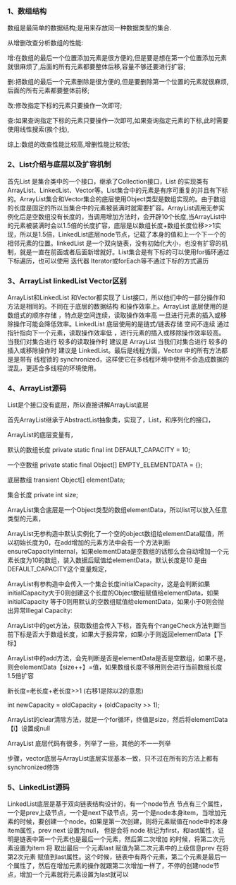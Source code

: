 ### 1、数组结构

数组是最简单的数据结构;是用来存放同一种数据类型的集合.

从增删改查分析数组的性能:

增:在数组的最后一个位置添加元素是很方便的,但是要是想在第一个位置添加元素就很麻烦了,后面的所有元素都要整体后移,容量不够还要进行扩容;

删:把数组的最后一个元素删除是很方便的,但是要删除第一个位置的元素就很麻烦,后面的所有元素都要整体前移;

改:修改指定下标的元素只要操作一次即可;

查:如果查询指定下标的元素只要操作一次即可,如果查询指定元素的下标,此时需要使用线性搜索(挨个找),

综上:数组的改查性能比较高,增删性能比较低;

### 2、List介绍与底层以及扩容机制

首先List 是集合类中的一个接口，继承了Collection接口，List 的实现类有ArrayList、LinkedList、Vector等。List集合中的元素是有序可重复的并且有下标的。ArrayList集合和Vector集合的底层使用Object类型是数组实现的。由于数组的长度是固定的所以当集合中的元素被装满时就需要扩容。ArrayList调用无参实例化后是空数组没有长度的，当调用增加方法时，会开辟10个长度,当ArrayList中的元素被装满时会以1.5倍的长度扩容，底层是以数组长度+数组长度位移>>1实现，所以是1.5倍，LinkedList底层node节点，记载了本身的值和上一个下一个的相邻元素的位置。linkedList 是一个双向链表，没有初始化大小，也没有扩容的机制，就是一直在前面或者后面新增就好。List集合是有下标的可以使用for循环通过下标遍历，也可以使用 迭代器 Iterator或forEach等不通过下标的方式遍历

### 3、ArrayList linkedList Vector区别

ArrayList和LinkedList 和Vector都实现了 List接口，所以他们中的一部分操作和方法是相同的。不同在于底层的数据结构 和操作效率上。ArrayList 底层使用的是 数组式的顺序存储 ，特点是空间连续，读取操作效率高  一旦进行元素的插入或移除操作可能会降低效率。LinkedList 底层使用的是链式/链表存储 空间不连续 通过指针指向下一个元素，读取操作效率低 ，进行元素的插入或移除操作效率较高。当我们对集合进行 较多的读取操作时 建议是 ArrayList 当我们对集合进行 较多的插入或移除操作时 建议是 LinkedList。最后是线程方面，Vector 中的所有方法都是是带有 线程锁的 synchronized，这样使它在多线程环境中使用不会造成数据的混乱，更适合多线程的环境使用。









### 4、ArrayList源码

List是个接口没有底层，所以直接讲解ArrayList底层

首先ArrayList继承于AbstractList抽象类，实现了，List，和序列化的接口，

ArrayList的底层变量有，

 

默认的数组长度  private static final int DEFAULT_CAPACITY = 10;

一个空数组  private static final Object[] EMPTY_ELEMENTDATA = {};

底层数组  transient Object[] elementData; 

集合长度  private int size;

ArrayList集合底层是一个Object类型的数组elementData，所以list可以放入任意类型的元素，

ArrayList无参构造中默认实例化了一个空的object数组给elementData赋值，所以初始长度为0，在add增加的元素方法中会有一个方法判断ensureCapacityInternal，如果elementData是空数组的话那么会自动增加一个元素长度为10的数组，装入数据后赋值给elementData，默认长度是10 是由DEFAULT_CAPACITY这个变量规定，

ArrayList有参构造中会传入一个集合长度initialCapacity，这是会判断如果initialCapacity大于0则创建这个长度的Object数组赋值给elementData，如果initialCapacity 等于0则用默认的空数组赋值给elementData，如果小于0则会抛出异常Illegal Capacity:

ArrayList中的get方法，获取数组会传入下标，首先有个rangeCheck方法判断当前下标是否大于数组长度，如果大于报异常，如果小于则返回elementData【下标】

ArrayList中的add方法，会先判断是否是elementData是否是空数组，如果不是，则会elementData【size++】=值，如果数组长度不够用则会进行当前数组长度1.5倍扩容

新长度=老长度+老长度>>1 (右移1是除以2的意思)

int newCapacity = oldCapacity + (oldCapacity >> 1);

ArrayList的clear清除方法，就是一个for循环，终值是size，然后将elementData【i】设置成null

 

ArrayList  底层代码有很多，列举了一些，其他的不一一列举

步骤，vector底层与ArrayList底层实现基本一致，只不过在所有的方法上都有synchronized修饰

### 5、LinkedList源码

LinkedList底层是基于双向链表结构设计的，有一个node节点 节点有三个属性，一个是prev上级节点，一个是next下级节点，另一个是node本身item，当增加元素的时候，要创建一个node。如果是第一次创建，则将元素赋值在node中的本身item属性，prev next 设置为null， 但是会将 node 标记为first，和last属性，证明是链表中第一个元素也是最后一个元素，然后第二次增加 的时候，将第二次元素设置为item 将 取出最后一个元素last 赋值为第二次元素中的上级信息prev 在将第2次元素 赋值到last属性。这个时候，链表中有两个元素，第二个元素是最后一个属性了，然后在增加元素的操作就跟第二次增加一样了，不停的创建node节点，增加一个元素就将元素设置为last就可以
